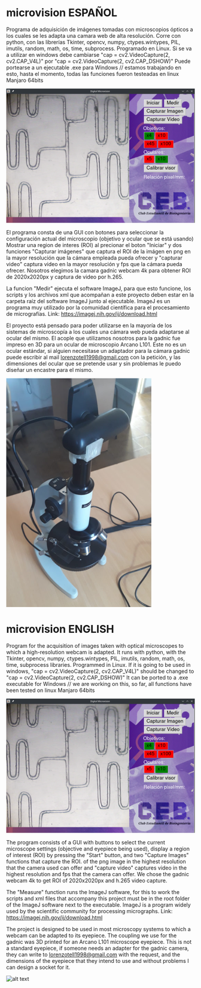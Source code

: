# microvision ESPAÑOL
Programa de adquisición de imágenes tomadas con microscopios ópticos a los cuales se les adapta una camara web de alta resolución.
Corre con python, con las librerías Tkinter, opencv, numpy, ctypes.wintypes, PIL, imutils, random, math, os, time, subprocess. Programado en Linux. Si se va a utilizar en windows debe cambiarse "cap = cv2.VideoCapture(2, cv2.CAP_V4L)" por "cap = cv2.VideoCapture(2, cv2.CAP_DSHOW)" 
Puede portearse a un ejecutable .exe para Windows // estamos trabajando en esto, hasta el momento, todas las funciones fueron testeadas en linux Manjaro 64bits

![alt text](https://github.com/LorenzoTell/microvision/blob/main/GUI.png)

El programa consta de una GUI con botones para seleccionar la configuración actual del microscopio (objetivo y ocular que se está usando) Mostrar una region de interes (ROI) al precionar el boton "Iniciar" y dos funciones "Capturar imágenes" que captura el ROI de la imágen en png en la mayor resolución que la cámara empleada pueda ofrecer y "capturar video" captura video en la mayor resolución y fps que la cámara pueda ofrecer. Nosotros elegimos la camara gadnic webcam 4k para obtener ROI de 2020x2020px y captura de video por h.265.

La funcion "Medir" ejecuta el software ImageJ, para que esto funcione, los scripts y los archivos xml que acompañan a este proyecto deben estar en la carpeta raíz del software ImageJ junto al ejecutable. ImageJ es un programa muy utilizado por la comunidad científica para el procesamiento de micrografías. Link: https://imagej.nih.gov/ij/download.html

El proyecto está pensado para poder utilizarse en la mayoría de los sistemas de microscopía a los cuales una cámara web pueda adaptarse al ocular del mismo. El acople que utilizamos nosotros para la gadnic fue impreso en 3D para un ocular de microscopio Arcano L101. Este no es un ocular estándar, si alguien necesitase un adaptador para la cámara gadnic puede escribir al mail lorenzotell1998@gmail.com con la petición, y las dimensiones del ocular que se pretende usar y sin problemas le puedo diseñar un encastre para el mismo.

![alt text](https://github.com/LorenzoTell/microvision/blob/main/adaptador.png)


# microvision ENGLISH
Program for the acquisition of images taken with optical microscopes to which a high-resolution webcam is adapted.
It runs with python, with the Tkinter, opencv, numpy, ctypes.wintypes, PIL, imutils, random, math, os, time, subprocess libraries. Programmed in Linux. If it is going to be used in windows, "cap = cv2.VideoCapture(2, cv2.CAP_V4L)" should be changed to "cap = cv2.VideoCapture(2, cv2.CAP_DSHOW)"
It can be ported to a .exe executable for Windows // we are working on this, so far, all functions have been tested on linux Manjaro 64bits

![alt text](https://github.com/LorenzoTell/microvision/blob/main/GUI.png)

The program consists of a GUI with buttons to select the current microscope settings (objective and eyepiece being used), display a region of interest (ROI) by pressing the "Start" button, and two "Capture Images" functions that capture the ROI. of the png image in the highest resolution that the camera used can offer and "capture video" captures video in the highest resolution and fps that the camera can offer. We chose the gadnic webcam 4k to get ROI of 2020x2020px and h.265 video capture.

The "Measure" function runs the ImageJ software, for this to work the scripts and xml files that accompany this project must be in the root folder of the ImageJ software next to the executable. ImageJ is a program widely used by the scientific community for processing micrographs. Link: https://imagej.nih.gov/ij/download.html

The project is designed to be used in most microscopy systems to which a webcam can be adapted to its eyepiece. The coupling we use for the gadnic was 3D printed for an Arcano L101 microscope eyepiece. This is not a standard eyepiece, if someone needs an adapter for the gadnic camera, they can write to lorenzotell1998@gmail.com with the request, and the dimensions of the eyepiece that they intend to use and without problems I can design a socket for it.

![alt text](https://github.com/LorenzoTell/microvision/blob/main/adapter.png)


